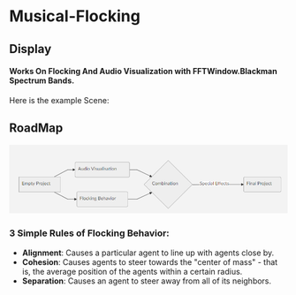 # Musical-Flocking
## Display
#### Works On Flocking And Audio Visualization with FFTWindow.Blackman Spectrum Bands.
Here is the example Scene:

## RoadMap
![](RoadMapPng.png)
### 3 Simple Rules of Flocking Behavior:  
- **Alignment**:  Causes a particular agent to line up with agents close by.
- **Cohesion**:  Causes agents to steer towards the "center of mass" - that is, the 	   average position of the agents within a certain radius.
- **Separation**:  Causes an agent to steer away from all of its neighbors.
